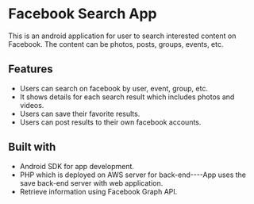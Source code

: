 # Facebook Search App
This is an android application for user to search interested content on Facebook. The content can be photos, posts, groups, events, etc. 
## Features
* Users can search on facebook by user, event, group, etc.
* It shows details for each search result which includes photos and videos.
* Users can save their favorite results.
* Users can post results to their own facebook accounts.
## Built with
* Android SDK for app development.
* PHP which is deployed on AWS server for back-end----App uses the save back-end server with web application.
* Retrieve information using Facebook Graph API.
